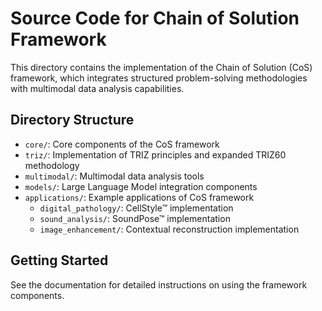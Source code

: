 # Source Code for Chain of Solution Framework

This directory contains the implementation of the Chain of Solution (CoS) framework, which integrates structured problem-solving methodologies with multimodal data analysis capabilities.

## Directory Structure

- `core/`: Core components of the CoS framework
- `triz/`: Implementation of TRIZ principles and expanded TRIZ60 methodology
- `multimodal/`: Multimodal data analysis tools
- `models/`: Large Language Model integration components
- `applications/`: Example applications of CoS framework
  - `digital_pathology/`: CellStyle™ implementation
  - `sound_analysis/`: SoundPose™ implementation
  - `image_enhancement/`: Contextual reconstruction implementation

## Getting Started

See the documentation for detailed instructions on using the framework components.
